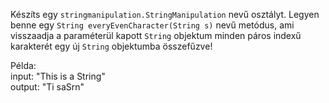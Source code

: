 
Készíts egy `stringmanipulation.StringManipulation` nevű osztályt. Legyen benne egy `String everyEvenCharacter(String s)` nevű metódus,
ami visszaadja a paraméterül kapott `String` objektum minden páros indexű karakterét egy új `String` objektumba összefűzve!

Példa:<br>
input: "This is a String" <br>
output: "Ti saSrn"